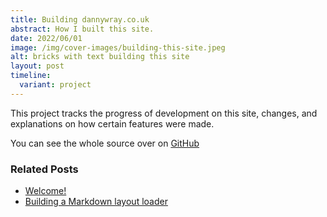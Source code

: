 ```yaml
---
title: Building dannywray.co.uk
abstract: How I built this site.
date: 2022/06/01
image: /img/cover-images/building-this-site.jpeg
alt: bricks with text building this site
layout: post
timeline:
  variant: project
---
```


This project tracks the progress of development on this site, changes, and explanations on how certain features were made.

You can see the whole source over on [GitHub](https://github.com/dannywrayuk/dannywraycouk)

### Related Posts

- [Welcome!](/thoughts/welcome)
- [Building a Markdown layout loader](/thoughts/building-a-md-layout-loader)
